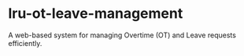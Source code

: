 # lru-ot-leave-management
A web-based system for managing Overtime (OT) and Leave requests efficiently.
